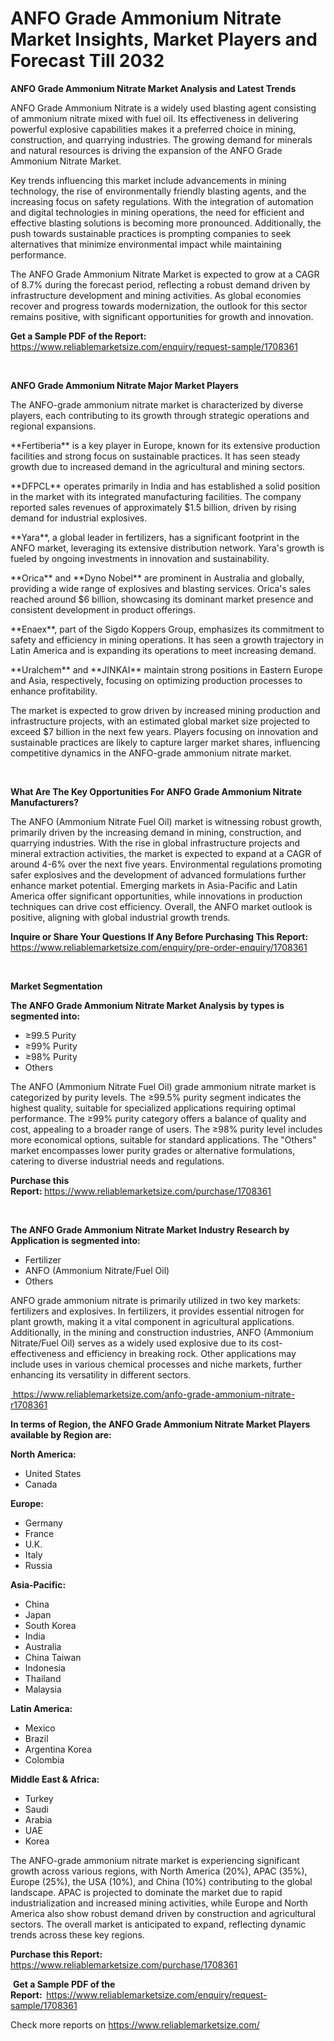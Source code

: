 <p><h1>ANFO Grade Ammonium Nitrate Market Insights, Market Players and Forecast Till 2032</h1></p><p><strong>ANFO Grade Ammonium Nitrate Market Analysis and Latest Trends</strong></p>
<p><p>ANFO Grade Ammonium Nitrate is a widely used blasting agent consisting of ammonium nitrate mixed with fuel oil. Its effectiveness in delivering powerful explosive capabilities makes it a preferred choice in mining, construction, and quarrying industries. The growing demand for minerals and natural resources is driving the expansion of the ANFO Grade Ammonium Nitrate Market. </p><p>Key trends influencing this market include advancements in mining technology, the rise of environmentally friendly blasting agents, and the increasing focus on safety regulations. With the integration of automation and digital technologies in mining operations, the need for efficient and effective blasting solutions is becoming more pronounced. Additionally, the push towards sustainable practices is prompting companies to seek alternatives that minimize environmental impact while maintaining performance.</p><p>The ANFO Grade Ammonium Nitrate Market is expected to grow at a CAGR of 8.7% during the forecast period, reflecting a robust demand driven by infrastructure development and mining activities. As global economies recover and progress towards modernization, the outlook for this sector remains positive, with significant opportunities for growth and innovation.</p></p>
<p><strong>Get a Sample PDF of the Report:&nbsp;</strong> <a href="https://www.reliablemarketsize.com/enquiry/request-sample/1708361?utm_campaign=2946&utm_medium=2&utm_source=Github&utm_content=ia&utm_term=25032025&utm_id=anfo-grade-ammonium-nitrate">https://www.reliablemarketsize.com/enquiry/request-sample/1708361</a></p>
<p>&nbsp;</p>
<p><strong>ANFO Grade Ammonium Nitrate Major Market Players</strong></p>
<p><p>The ANFO-grade ammonium nitrate market is characterized by diverse players, each contributing to its growth through strategic operations and regional expansions. </p><p>**Fertiberia** is a key player in Europe, known for its extensive production facilities and strong focus on sustainable practices. It has seen steady growth due to increased demand in the agricultural and mining sectors.</p><p>**DFPCL** operates primarily in India and has established a solid position in the market with its integrated manufacturing facilities. The company reported sales revenues of approximately $1.5 billion, driven by rising demand for industrial explosives.</p><p>**Yara**, a global leader in fertilizers, has a significant footprint in the ANFO market, leveraging its extensive distribution network. Yara's growth is fueled by ongoing investments in innovation and sustainability.</p><p>**Orica** and **Dyno Nobel** are prominent in Australia and globally, providing a wide range of explosives and blasting services. Orica's sales reached around $6 billion, showcasing its dominant market presence and consistent development in product offerings.</p><p>**Enaex**, part of the Sigdo Koppers Group, emphasizes its commitment to safety and efficiency in mining operations. It has seen a growth trajectory in Latin America and is expanding its operations to meet increasing demand.</p><p>**Uralchem** and **JINKAI** maintain strong positions in Eastern Europe and Asia, respectively, focusing on optimizing production processes to enhance profitability.</p><p>The market is expected to grow driven by increased mining production and infrastructure projects, with an estimated global market size projected to exceed $7 billion in the next few years. Players focusing on innovation and sustainable practices are likely to capture larger market shares, influencing competitive dynamics in the ANFO-grade ammonium nitrate market.</p></p>
<p>&nbsp;</p>
<p><strong>What Are The Key Opportunities For ANFO Grade Ammonium Nitrate Manufacturers?</strong></p>
<p><p>The ANFO (Ammonium Nitrate Fuel Oil) market is witnessing robust growth, primarily driven by the increasing demand in mining, construction, and quarrying industries. With the rise in global infrastructure projects and mineral extraction activities, the market is expected to expand at a CAGR of around 4-6% over the next five years. Environmental regulations promoting safer explosives and the development of advanced formulations further enhance market potential. Emerging markets in Asia-Pacific and Latin America offer significant opportunities, while innovations in production techniques can drive cost efficiency. Overall, the ANFO market outlook is positive, aligning with global industrial growth trends.</p></p>
<p><strong>Inquire or Share Your Questions If Any Before Purchasing This Report:</strong> <a href="https://www.reliablemarketsize.com/enquiry/pre-order-enquiry/1708361?utm_campaign=2946&utm_medium=2&utm_source=Github&utm_content=ia&utm_term=25032025&utm_id=anfo-grade-ammonium-nitrate">https://www.reliablemarketsize.com/enquiry/pre-order-enquiry/1708361</a></p>
<p>&nbsp;</p>
<p><strong>Market Segmentation</strong></p>
<p><strong>The ANFO Grade Ammonium Nitrate Market Analysis by types is segmented into:</strong></p>
<p><ul><li>≥99.5 Purity</li><li>≥99% Purity</li><li>≥98% Purity</li><li>Others</li></ul></p>
<p><p>The ANFO (Ammonium Nitrate Fuel Oil) grade ammonium nitrate market is categorized by purity levels. The ≥99.5% purity segment indicates the highest quality, suitable for specialized applications requiring optimal performance. The ≥99% purity category offers a balance of quality and cost, appealing to a broader range of users. The ≥98% purity level includes more economical options, suitable for standard applications. The "Others" market encompasses lower purity grades or alternative formulations, catering to diverse industrial needs and regulations.</p></p>
<p><strong>Purchase this Report:&nbsp;</strong><a href="https://www.reliablemarketsize.com/purchase/1708361?utm_campaign=2946&utm_medium=2&utm_source=Github&utm_content=ia&utm_term=25032025&utm_id=anfo-grade-ammonium-nitrate">https://www.reliablemarketsize.com/purchase/1708361</a></p>
<p>&nbsp;</p>
<p><strong>The ANFO Grade Ammonium Nitrate Market Industry Research by Application is segmented into:</strong></p>
<p><ul><li>Fertilizer</li><li>ANFO (Ammonium Nitrate/Fuel Oil)</li><li>Others</li></ul></p>
<p><p>ANFO grade ammonium nitrate is primarily utilized in two key markets: fertilizers and explosives. In fertilizers, it provides essential nitrogen for plant growth, making it a vital component in agricultural applications. Additionally, in the mining and construction industries, ANFO (Ammonium Nitrate/Fuel Oil) serves as a widely used explosive due to its cost-effectiveness and efficiency in breaking rock. Other applications may include uses in various chemical processes and niche markets, further enhancing its versatility in different sectors.</p></p>
<p><a href="https://www.reliablemarketsize.com/anfo-grade-ammonium-nitrate-r1708361?utm_campaign=2946&utm_medium=2&utm_source=Github&utm_content=ia&utm_term=25032025&utm_id=anfo-grade-ammonium-nitrate">&nbsp;https://www.reliablemarketsize.com/anfo-grade-ammonium-nitrate-r1708361</a></p>
<p><strong>In terms of Region, the ANFO Grade Ammonium Nitrate Market Players available by Region are:</strong></p>
<p>
    <p> <strong> North America: </strong>
        <ul>
            <li>United States</li>
            <li>Canada</li>
        </ul>
        </p> 
    <p> <strong> Europe: </strong>
        <ul>
            <li>Germany</li>
            <li>France</li>
            <li>U.K.</li>
            <li>Italy</li>
            <li>Russia</li>
        </ul>
        </p> 
    <p> <strong> Asia-Pacific: </strong>
        <ul>
            <li>China</li>
            <li>Japan</li>
            <li>South Korea</li>
            <li>India</li>
            <li>Australia</li>
            <li>China Taiwan</li>
            <li>Indonesia</li>
            <li>Thailand</li>
            <li>Malaysia</li>
        </ul>
        </p> 
    <p> <strong> Latin America: </strong>
        <ul>
            <li>Mexico</li>
            <li>Brazil</li>
            <li>Argentina Korea</li>
            <li>Colombia</li>
        </ul>
        </p> 
    <p> <strong> Middle East & Africa: </strong>
        <ul>
            <li>Turkey</li>
            <li>Saudi</li>
            <li>Arabia</li>
            <li>UAE</li>
            <li>Korea</li>
        </ul>
    </p>
    </p>
<p><p>The ANFO-grade ammonium nitrate market is experiencing significant growth across various regions, with North America (20%), APAC (35%), Europe (25%), the USA (10%), and China (10%) contributing to the global landscape. APAC is projected to dominate the market due to rapid industrialization and increased mining activities, while Europe and North America also show robust demand driven by construction and agricultural sectors. The overall market is anticipated to expand, reflecting dynamic trends across these key regions.</p></p>
<p><strong>Purchase this Report: </strong><a href="https://www.reliablemarketsize.com/purchase/1708361?utm_campaign=2946&utm_medium=2&utm_source=Github&utm_content=ia&utm_term=25032025&utm_id=anfo-grade-ammonium-nitrate">https://www.reliablemarketsize.com/purchase/1708361</a></p>
<p>&nbsp;<strong>Get a Sample PDF of the Report:&nbsp;&nbsp;</strong><a href="https://www.reliablemarketsize.com/enquiry/request-sample/1708361?utm_campaign=2946&utm_medium=2&utm_source=Github&utm_content=ia&utm_term=25032025&utm_id=anfo-grade-ammonium-nitrate">https://www.reliablemarketsize.com/enquiry/request-sample/1708361</a></p>
<p><strong></strong></p>
<p>Check more reports on <a href="https://www.reliablemarketsize.com/?utm_campaign=2946&utm_medium=2&utm_source=Github&utm_content=ia&utm_term=25032025&utm_id=anfo-grade-ammonium-nitrate">https://www.reliablemarketsize.com/</a></p>